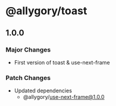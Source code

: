 # @allygory/toast

## 1.0.0

### Major Changes

- First version of toast & use-next-frame

### Patch Changes

- Updated dependencies
  - @allygory/use-next-frame@1.0.0
